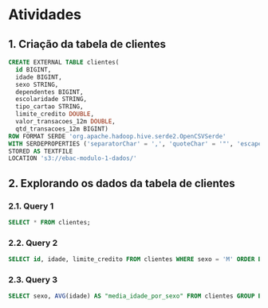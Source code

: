 # Atividades

## **1. Criação da tabela de clientes** 


```sql
CREATE EXTERNAL TABLE clientes(
  id BIGINT, 
  idade BIGINT, 
  sexo STRING, 
  dependentes BIGINT, 
  escolaridade STRING, 
  tipo_cartao STRING, 
  limite_credito DOUBLE, 
  valor_transacoes_12m DOUBLE, 
  qtd_transacoes_12m BIGINT) 
ROW FORMAT SERDE 'org.apache.hadoop.hive.serde2.OpenCSVSerde'
WITH SERDEPROPERTIES ('separatorChar' = ',', 'quoteChar' = '"', 'escapeChar' = '\\')
STORED AS TEXTFILE
LOCATION 's3://ebac-modulo-1-dados/'
```

## **2. Explorando os dados da tabela de clientes** 

### **2.1. Query 1** 


```sql
SELECT * FROM clientes;
```

### **2.2. Query 2** 

```sql
SELECT id, idade, limite_credito FROM clientes WHERE sexo = 'M' ORDER BY idade DESC;
```

### **2.3. Query 3** 

```sql
SELECT sexo, AVG(idade) AS "media_idade_por_sexo" FROM clientes GROUP BY sexo;
```
